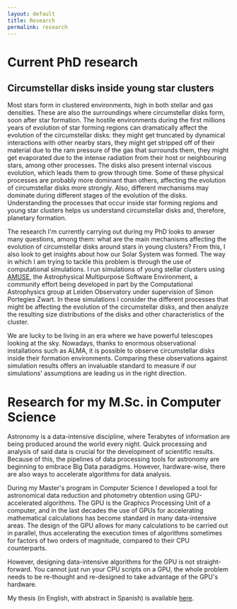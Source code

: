 ```yaml
---
layout: default
title: Research
permalink: research
---
```

# Current PhD research

## Circumstellar disks inside young star clusters

Most stars form in clustered environments, high in both stellar and gas densities. These are also the surroundings where circumstellar disks form, soon after star formation. The hostile environments during the first millions years of evolution of star forming regions can dramatically affect the evolution of the circumstellar disks: they might get truncated by dynamical interactions with other nearby stars, they might get stripped off of their material due to the ram pressure of the gas that surrounds them, they might get evaporated due to the intense radiation from their host or neighbouring stars, among other processes. The disks also present internal viscous evolution, which leads them to grow through time. Some of these physical processes are probably more dominant than others, affecting the evolution of circumstellar disks more strongly. Also, different mechanisms may dominate during different stages of the evolution of the disks. Understanding the processes that occur inside star forming regions and young star clusters helps us understand circumstellar disks and, therefore, planetary formation.

The research I'm currently carrying out during my PhD looks to anwser many questions, among them: what are the main mechanisms affecting the evolution of circumstellar disks around stars in young clusters? From this, I also look to get insights about how our Solar System was formed. The way in which I am trying to tackle this problem is through the use of computational simulations. I run simulations of young stellar clusters using <a href="http://amusecode.org" target="_blank">AMUSE</a>, the Astrophysical Multipurpose Software Environment, a community effort being developed in part by the Computational Astrophysics group at Leiden Observatory under supervision of Simon Portegies Zwart. In these simulations I consider the different processes that might be affecting the evolution of the circumstellar disks, and then analyze the resulting size distributions of the disks and other characteristics of the cluster.

We are lucky to be living in an era where we have powerful telescopes looking at the sky. Nowadays, thanks to enormous observational installations such as ALMA, it is possible to observe circumstellar disks inside their formation environments. Comparing these observations against simulation results offers an invaluable standard to measure if our simulations' assumptions are leading us in the right direction.

# Research for my M.Sc. in Computer Science
Astronomy is a data-intensive discipline, where Terabytes of information are being produced around the world every night. Quick processing and analysis of said data is crucial for the development of scientific results. Because of this, the pipelines of data processing tools for astronomy are beginning to embrace Big Data paradigms. However, hardware-wise, there are also ways to accelerate algorithms for data analysis.

During my Master's program in Computer Science I developed a tool for astronomical data reduction and photometry obtention using GPU-accelerated algorithms. The GPU is the Graphics Processing Unit of a computer, and in the last decades the use of GPUs for accelerating mathematical calculations has become standard in many data-intensive areas. The design of the GPU allows for many calculations to be carried out in parallel, thus accelerating the execution times of algorithms sometimes for factors of two orders of magnitude, compared to their CPU counterparts.

However, designing data-intensive algorithms for the GPU is not straight-forward. You cannot just run your CPU scripts on a GPU, the whole problem needs to be re-thought and re-designed to take advantage of the GPU's hardware.

My thesis (in English, with abstract in Spanish) is available <a href="http://repositorio.uchile.cl/handle/2250/140769" target="_blank">here</a>.

